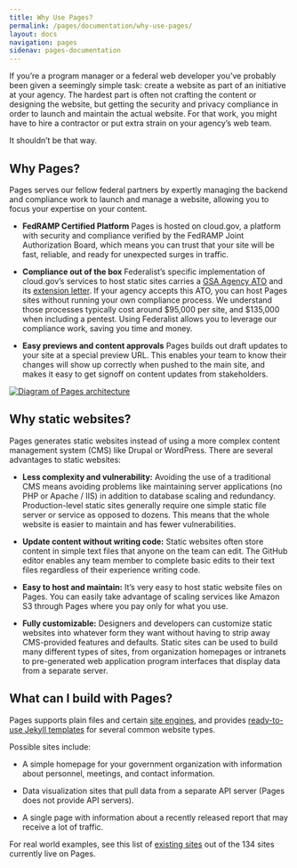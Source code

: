 ```yaml
---
title: Why Use Pages?
permalink: /pages/documentation/why-use-pages/
layout: docs
navigation: pages
sidenav: pages-documentation
---
```


If you’re a program manager or a federal web developer you’ve probably been given a seemingly simple task: create a website as part of an initiative at your agency. The hardest part is often not crafting the content or designing the website, but getting the security and privacy compliance in order to launch and maintain the actual website. For that work, you might have to hire a contractor or put extra strain on your agency’s web team.

It shouldn’t be that way.

## Why Pages?

Pages serves our fellow federal partners by expertly managing the backend and compliance work to launch and manage a website, allowing you to focus your expertise on your content.

- **FedRAMP Certified Platform** Pages is hosted on cloud.gov, a platform with security and compliance verified by the FedRAMP Joint Authorization Board, which means you can trust that your site will be fast, reliable, and ready for unexpected surges in traffic.

- **Compliance out of the box** Federalist’s specific implementation of cloud.gov’s services to host static sites carries a [GSA Agency ATO]({{site.baseurl}}/assets/pages/documents/Federalist-Compliance-Memo.pdf) and its [extension letter]({{site.baseurl}}/assets/pages/documents/Federalist-ATO-Extension-Letter.pdf). If your agency accepts this <span data-term="ATO" class="term">ATO</span>, you can host Pages sites without running your own compliance process. We understand those processes typically cost around $95,000 per site, and $135,000 when including a pentest. Using Federalist allows you to leverage our compliance work, saving you time and money.

- **Easy previews and content approvals** Pages builds out draft updates to your site at a special preview URL. This enables your team to know their changes will show up correctly when pushed to the main site, and makes it easy to get signoff on content updates from stakeholders.

[![Diagram of Pages architecture]({{site.baseurl}}/assets/pages/images/how-federalist-works-diagram.png)]({{site.baseurl}}/assets/pages/documents/how-federalist-works-diagram.pdf)

## Why static websites?

Pages generates static websites instead of using a more complex content management system (CMS) like Drupal or WordPress. There are several advantages to static websites:

- **Less complexity and vulnerability:** Avoiding the use of a traditional CMS means avoiding problems like maintaining  server applications (no PHP or Apache / IIS) in addition to database scaling and redundancy. Production-level static sites generally require one simple static file server or service as opposed to dozens. This means that the whole website is easier to maintain and has fewer vulnerabilities.

- **Update content without writing code:** Static websites often store content in simple text files that anyone on the team can edit. The GitHub editor enables any team member to complete basic edits to their text files regardless of their experience writing code.

- **Easy to host and maintain:** It’s very easy to host static website files on Pages. You can easily take advantage of scaling services like Amazon S3 through Pages where you pay only for what you use.

- **Fully customizable:** Designers and developers can customize static websites into whatever form they want without having to strip away CMS-provided features and defaults. Static sites can be used to build many different types of sites, from organization homepages or intranets to pre-generated web application program interfaces that display data from a separate server.

## What can I build with Pages?

Pages supports plain files and certain [site engines]({{site.baseurl}}/pages/documentation/supported-site-engines), and provides [ready-to-use Jekyll templates]({{site.baseurl}}/pages/documentation/templates/) for several common website types.

Possible sites include:

- A simple homepage for your government organization with information about personnel, meetings, and contact information.

- Data visualization sites that pull data from a separate API server (Pages does not provide API servers).

- A single page with information about a recently released report that may receive a lot of traffic.

For real world examples, see this list of [existing sites]({{site.baseurl}}/pages/success-stories) out of the 134 sites currently live on Pages.
